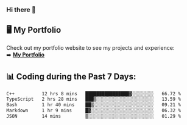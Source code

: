 ### Hi there 🌱  

## 🖥️ My Portfolio  
Check out my portfolio website to see my projects and experience:  
➡️ [**My Portfolio**](https://dieg0raf.github.io/)  

## 📊 Coding during the Past 7 Days: 
<!--START_SECTION:waka-->

```txt
C++          12 hrs 8 mins   ████████████████▓░░░░░░░░   66.72 %
TypeScript   2 hrs 28 mins   ███▒░░░░░░░░░░░░░░░░░░░░░   13.59 %
Bash         1 hr 40 mins    ██▒░░░░░░░░░░░░░░░░░░░░░░   09.21 %
Markdown     1 hr 9 mins     █▓░░░░░░░░░░░░░░░░░░░░░░░   06.32 %
JSON         14 mins         ▒░░░░░░░░░░░░░░░░░░░░░░░░   01.29 %
```

<!--END_SECTION:waka-->
<!--
**Dieg0raf/Dieg0raf** is a ✨ _special_ ✨ repository because its `README.md` (this file) appears on your GitHub profile.

Here are some ideas to get you started:

- 🔭 I’m currently working on ...
- 🌱 I’m currently learning ...
- 👯 I’m looking to collaborate on ...
- 🤔 I’m looking for help with ...
- 💬 Ask me about ...
- 📫 How to reach me: ...
- 😄 Pronouns: ...
- ⚡ Fun fact: ...
-->
